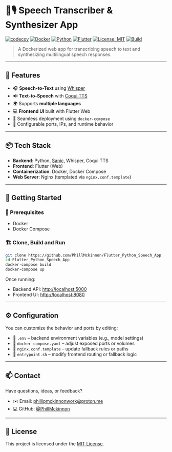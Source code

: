 
# 🧠🎙️ Speech Transcriber & Synthesizer App
[![codecov](https://codecov.io/gh/PhillMckinnon/Flutter_Python_Speech_App/graph/badge.svg?token=816Z6C5L2U)](https://codecov.io/gh/PhillMckinnon/Flutter_Python_Speech_App)
[![Docker](https://img.shields.io/badge/docker-compose-blue?logo=docker)](https://docs.docker.com/compose/)
[![Python](https://img.shields.io/badge/python-3.10+-blue.svg?logo=python)](https://www.python.org/)
[![Flutter](https://img.shields.io/badge/flutter-ui-blue?logo=flutter)](https://flutter.dev/)
[![License: MIT](https://img.shields.io/badge/license-MIT-green.svg)](https://opensource.org/licenses/MIT)
[![Build](https://img.shields.io/badge/build-passing-brightgreen.svg)]()

> A Dockerized web app for transcribing speech to text and synthesizing multilingual speech responses.

---

## 🚀 Features

- 🎧 **Speech-to-Text** using [Whisper](https://github.com/openai/whisper)
- 🔊 **Text-to-Speech** with [Coqui TTS](https://github.com/coqui-ai/TTS)
- 🌍 Supports **multiple languages**
- 💻 **Frontend UI** built with Flutter Web
- 🐳 Seamless deployment using `docker-compose`
- 🔁 Configurable ports, IPs, and runtime behavior

---

## 📦 Tech Stack

- **Backend**: Python, [Sanic](https://sanic.dev/), Whisper, Coqui TTS
- **Frontend**: Flutter (Web)
- **Containerization**: Docker, Docker Compose
- **Web Server**: Nginx (templated via `nginx.conf.template`)

---

## 🧪 Getting Started

### 🔧 Prerequisites

- Docker
- Docker Compose

### 🏗️ Clone, Build and Run

```bash
git clone https://github.com/PhillMckinnon/Flutter_Python_Speech_App
cd Flutter_Python_Speech_App
docker-compose build
docker-compose up
````

Once running:

* Backend API: [http://localhost:5000](http://localhost:5000)
* Frontend UI: [http://localhost:8080](http://localhost:8080)

---

## ⚙️ Configuration

You can customize the behavior and ports by editing:

* 📄 `.env` – backend environment variables (e.g., model settings)
* 📄 `docker-compose.yaml` – adjust exposed ports or volumes
* 📄 `nginx.conf.template` – update fallback rules or paths
* 📄 `entrypoint.sh` – modify frontend routing or fallback logic

---

## 📫 Contact

Have questions, ideas, or feedback?

* ✉️ Email: [phillipmckinnonwork@proton.me](mailto:phillipmckinnonwork@proton.me)
* 💻 GitHub: [@PhillMckinnon](https://github.com/PhillMckinnon)

---

## 📝 License

This project is licensed under the [MIT License](https://opensource.org/licenses/MIT).

```


